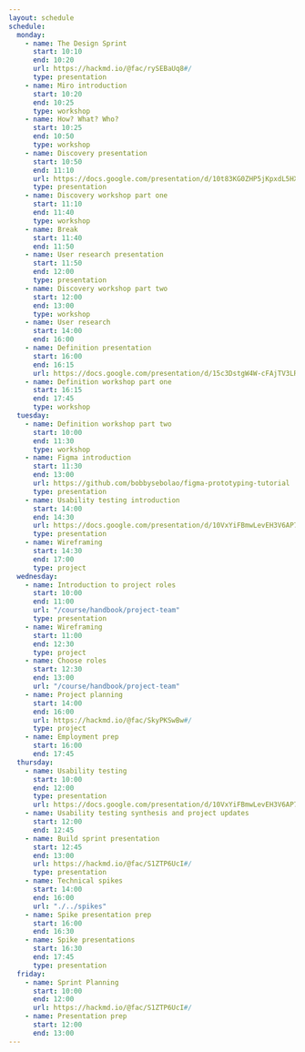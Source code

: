 ```yaml
---
layout: schedule
schedule:
  monday:
    - name: The Design Sprint
      start: 10:10
      end: 10:20
      url: https://hackmd.io/@fac/rySEBaUq8#/
      type: presentation
    - name: Miro introduction
      start: 10:20
      end: 10:25
      type: workshop
    - name: How? What? Who?
      start: 10:25
      end: 10:50
      type: workshop
    - name: Discovery presentation
      start: 10:50
      end: 11:10
      url: https://docs.google.com/presentation/d/10t83KG0ZHP5jKpxdL5HX8hkQDqvf2f01qJs-NkeqjX8/edit?usp=sharing
      type: presentation
    - name: Discovery workshop part one
      start: 11:10
      end: 11:40
      type: workshop
    - name: Break
      start: 11:40
      end: 11:50
    - name: User research presentation
      start: 11:50
      end: 12:00
      type: presentation
    - name: Discovery workshop part two
      start: 12:00
      end: 13:00
      type: workshop
    - name: User research
      start: 14:00
      end: 16:00
    - name: Definition presentation
      start: 16:00
      end: 16:15
      url: https://docs.google.com/presentation/d/15c3DstgW4W-cFAjTV3LRNuvS9D7Ny5_UMOMYqW-Nvj0/edit?usp=sharing
    - name: Definition workshop part one
      start: 16:15
      end: 17:45
      type: workshop
  tuesday:
    - name: Definition workshop part two
      start: 10:00
      end: 11:30
      type: workshop
    - name: Figma introduction
      start: 11:30
      end: 13:00
      url: https://github.com/bobbysebolao/figma-prototyping-tutorial
      type: presentation
    - name: Usability testing introduction
      start: 14:00
      end: 14:30
      url: https://docs.google.com/presentation/d/10VxYiFBmwLevEH3V6AP74ibf_JRt51Gd-295TICrWQU/edit?usp=sharing
      type: presentation
    - name: Wireframing
      start: 14:30
      end: 17:00
      type: project
  wednesday:
    - name: Introduction to project roles
      start: 10:00
      end: 11:00
      url: "/course/handbook/project-team"
      type: presentation
    - name: Wireframing
      start: 11:00
      end: 12:30
      type: project
    - name: Choose roles
      start: 12:30
      end: 13:00
      url: "/course/handbook/project-team"
    - name: Project planning
      start: 14:00
      end: 16:00
      url: https://hackmd.io/@fac/SkyPKSwBw#/
      type: project
    - name: Employment prep
      start: 16:00
      end: 17:45
  thursday:
    - name: Usability testing
      start: 10:00
      end: 12:00
      type: presentation
      url: https://docs.google.com/presentation/d/10VxYiFBmwLevEH3V6AP74ibf_JRt51Gd-295TICrWQU/edit?usp=sharing
    - name: Usability testing synthesis and project updates
      start: 12:00
      end: 12:45
    - name: Build sprint presentation
      start: 12:45
      end: 13:00
      url: https://hackmd.io/@fac/S1ZTP6UcI#/
      type: presentation
    - name: Technical spikes
      start: 14:00
      end: 16:00
      url: "./../spikes"
    - name: Spike presentation prep
      start: 16:00
      end: 16:30
    - name: Spike presentations
      start: 16:30
      end: 17:45
      type: presentation
  friday:
    - name: Sprint Planning
      start: 10:00
      end: 12:00
      url: https://hackmd.io/@fac/S1ZTP6UcI#/
    - name: Presentation prep
      start: 12:00
      end: 13:00
---
```

